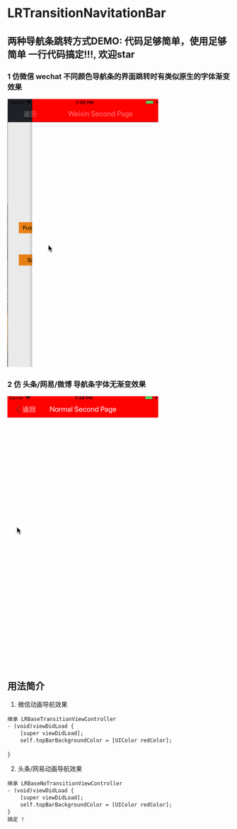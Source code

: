 # LRTransitionNavitationBar
## 两种导航条跳转方式DEMO: 代码足够简单，使用足够简单 一行代码搞定!!!, 欢迎star
### 1 仿微信 wechat 不同颜色导航条的界面跳转时有类似原生的字体渐变效果

![仿微信导航跳转.gif](https://github.com/alexLayer/LRTransitionNavitationBar/blob/master/%E4%BB%BF%E5%BE%AE%E4%BF%A1%E5%AF%BC%E8%88%AA%E8%B7%B3%E8%BD%AC.gif)

### 2 仿 头条/网易/微博 导航条字体无渐变效果

![仿头条导航跳转.gif](https://github.com/alexLayer/LRTransitionNavitationBar/blob/master/%E5%A4%B4%E6%9D%A1%E5%AF%BC%E8%88%AA%E8%B7%B3%E8%BD%AC.gif)


## 用法简介

1.  微信动画导航效果

``` 
继承 LRBaseTransitionViewController
- (void)viewDidLoad {
    [super viewDidLoad];
    self.topBarBackgroundColor = [UIColor redColor];
    
}
``` 

2.  头条/网易动画导航效果

``` 
继承 LRBaseNoTransitionViewController
- (void)viewDidLoad {
    [super viewDidLoad];
    self.topBarBackgroundColor = [UIColor redColor];
}
搞定 !
``` 


